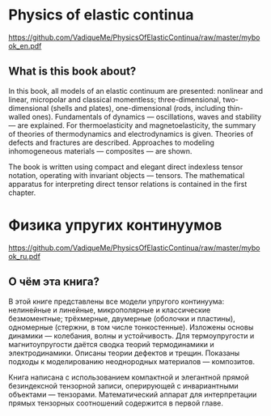 # Physics of elastic continua

https://github.com/VadiqueMe/PhysicsOfElasticContinua/raw/master/mybook_en.pdf

## What is this book about?

In this book, all models of an elastic continuum are presented: nonlinear and linear, micropolar and classical momentless; three-dimensional, two-dimensional (shells and plates), one-dimensional (rods, including thin-walled ones). Fundamentals of dynamics — oscillations, waves and stability — are explained. For thermoelasticity and magnetoelasticity, the summary of theories of thermodynamics and electrodynamics is given. Theories of defects and fractures are described. Approaches to modeling inhomogeneous materials — composites — are shown.

The book is written using compact and elegant direct indexless tensor notation, operating with invariant objects — tensors. The mathematical apparatus for interpreting direct tensor relations is contained in the first chapter.

# Физика упругих континуумов

https://github.com/VadiqueMe/PhysicsOfElasticContinua/raw/master/mybook_ru.pdf

## О чём эта книга?

В этой книге представлены все модели упругого континуума: нелинейные и линейные, микрополярные и классические безмоментные; трёхмерные, двумерные (оболочки и пластины), одномерные (стержни, в том числе тонкостенные). Изложены основы динамики — колебания, волны и устойчивость. Для термоупругости и магнитоупругости даётся сводка теорий термодинамики и электродинамики. Описаны теории дефектов и трещин. Показаны подходы к моделированию неоднородных материалов — композитов.

Книга написана с использованием компактной и элегантной прямой безиндексной тензорной записи, оперирующей с инвариантными объектами — тензорами. Математический аппарат для интерпретации прямых тензорных соотношений содержится в первой главе.


